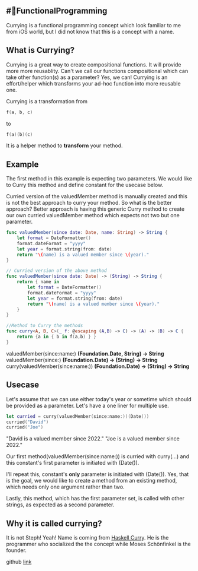 ## #🧨FunctionalProgramming 
Currying is a functional programming concept which look familiar to me from iOS world, but I did not know that this is a concept with a name.

## What is Currying?
Currying is a great way to create compositional functions. It will provide more more reusablity. Can't we call our functions compositional which can take other function(s) as a parameter? Yes, we can! Currying is an effort/helper which transforms your ad-hoc function into more reusable one.

Currying is a transformation from 
```swift
f(a, b, c)
```
to
```swift
f(a)(b)(c)
```
It is a helper method to **transform** your method.

## Example
The first method in this example is expecting two parameters. We would like to Curry this method and define constant for the usecase below. 

Curried version of the valuedMember method is manually created and this is not the best approach to curry your method. So what is the better approach? Better approach is having this generic Curry method to create our own curried valuedMember method which expects not two but one parameter.
```swift
func valuedMember(since date: Date, name: String) -> String {
    let format = DateFormatter()
    format.dateFormat = "yyyy"
    let year = format.string(from: date)
    return "\(name) is a valued member since \(year)."
}

// Curried version of the above method
func valuedMember(since date: Date) -> (String) -> String {
    return { name in
        let format = DateFormatter()
        format.dateFormat = "yyyy"
        let year = format.string(from: date)
        return "\(name) is a valued member since \(year)."
    }
}

//Method to Curry the methods
func curry<A, B, C>(_ f: @escaping (A,B) -> C) -> (A) -> (B) -> C {
    return {a in { b in f(a,b) } }
}

```
valuedMember(since:name:) 			**(Foundation.Date, String) -> String**
valuedMember(since:) 				**(Foundation.Date) -> (String) -> String**
curry(valuedMember(since:name:)) 	**(Foundation.Date) -> (String) -> String**

## Usecase
Let's assume that we can use either today's year or sometime which should be provided as a parameter. Let's have a one liner for multiple use.
```swift
let curried = curry(valuedMember(since:name:))(Date())
curried("David")
curried("Joe")
```
"David is a valued member since 2022."
"Joe is a valued member since 2022."

Our first method(valuedMember(since:name:)) is curried with curry(...) and this constant's first parameter is initiated with (Date()).

I'll repeat this, constant's **only** parameter is initiated with (Date()).
Yes, that is the goal, we would like to create a method from an existing method, which needs only one argument rather than two. 

Lastly, this method, which has the first parameter set, is called with other strings, as expected as a second parameter.


## Why it is called currying?
It is not Steph! Yeah! Name is coming from [Haskell Curry](https://en.wikipedia.org/wiki/Currying). He is the programmer who socialized the the concept while Moses Schönfinkel is the founder.

github [link](https://github.com/YigitCiray/DesignPatternsAndPrinciples/blob/main/Functional%20Programming/Currying.playground/Contents.swift)
